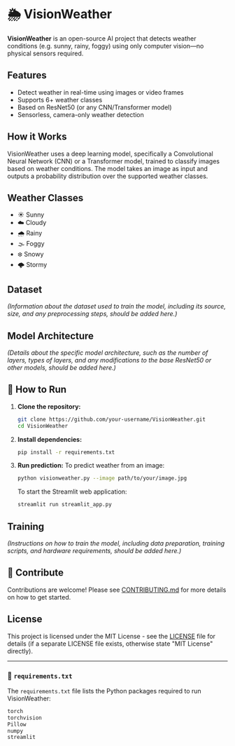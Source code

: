 # 🌦️ VisionWeather

**VisionWeather** is an open-source AI project that detects weather conditions (e.g. sunny, rainy, foggy) using only computer vision—no physical sensors required.

## Features
- Detect weather in real-time using images or video frames
- Supports 6+ weather classes
- Based on ResNet50 (or any CNN/Transformer model)
- Sensorless, camera-only weather detection

## How it Works
VisionWeather uses a deep learning model, specifically a Convolutional Neural Network (CNN) or a Transformer model, trained to classify images based on weather conditions. The model takes an image as input and outputs a probability distribution over the supported weather classes.

## Weather Classes
- ☀️ Sunny
- ☁️ Cloudy
- 🌧️ Rainy
- 🌫️ Foggy
- ❄️ Snowy
- 🌩️ Stormy

## Dataset
_(Information about the dataset used to train the model, including its source, size, and any preprocessing steps, should be added here.)_

## Model Architecture
_(Details about the specific model architecture, such as the number of layers, types of layers, and any modifications to the base ResNet50 or other models, should be added here.)_

## 🚀 How to Run
1. **Clone the repository:**
   ```bash
   git clone https://github.com/your-username/VisionWeather.git
   cd VisionWeather
   ```
2. **Install dependencies:**
   ```bash
   pip install -r requirements.txt
   ```
3. **Run prediction:**
   To predict weather from an image:
   ```bash
   python visionweather.py --image path/to/your/image.jpg
   ```
   To start the Streamlit web application:
   ```bash
   streamlit run streamlit_app.py
   ```

## Training
_(Instructions on how to train the model, including data preparation, training scripts, and hardware requirements, should be added here.)_

## 📌 Contribute
Contributions are welcome! Please see [CONTRIBUTING.md](CONTRIBUTING.md) for more details on how to get started.

## License
This project is licensed under the MIT License - see the [LICENSE](LICENSE) file for details (if a separate LICENSE file exists, otherwise state "MIT License" directly).

---

### 📄 `requirements.txt`
The `requirements.txt` file lists the Python packages required to run VisionWeather:
```txt
torch
torchvision
Pillow
numpy
streamlit
```
